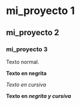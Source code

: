 # mi_proyecto 1

## mi_proyecto 2

### mi_proyecto 3

Texto normal.

**Texto en negrita**

*Texto en cursiva*

**Texto en *negrita y cursiva***





